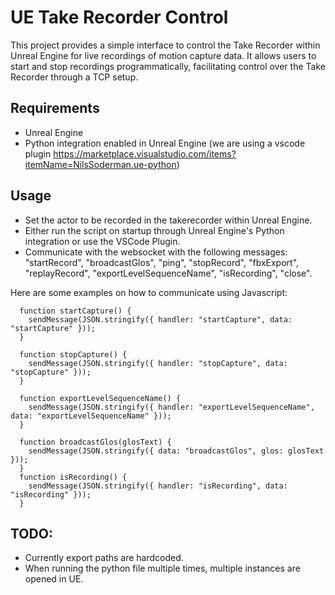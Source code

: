 ﻿# UE Take Recorder Control
This project provides a simple interface to control the Take Recorder within Unreal Engine for live recordings of motion capture data. It allows users to start and stop recordings programmatically, facilitating control over the Take Recorder through a TCP setup.

## Requirements
- Unreal Engine 
- Python integration enabled in Unreal Engine (we are using a vscode plugin https://marketplace.visualstudio.com/items?itemName=NilsSoderman.ue-python)

## Usage
- Set the actor to be recorded in the takerecorder within Unreal Engine.
- Either run the script on startup through Unreal Engine's Python integration or use the VSCode Plugin.
- Communicate with the websocket with the following messages: "startRecord", "broadcastGlos", "ping", "stopRecord", "fbxExport", "replayRecord", "exportLevelSequenceName", "isRecording", "close".

Here are some examples on how to communicate using Javascript:
```
  function startCapture() {
    sendMessage(JSON.stringify({ handler: "startCapture", data: "startCapture" }));
  }

  function stopCapture() {
    sendMessage(JSON.stringify({ handler: "stopCapture", data: "stopCapture" }));
  }

  function exportLevelSequenceName() {
    sendMessage(JSON.stringify({ handler: "exportLevelSequenceName", data: "exportLevelSequenceName" }));
  }

  function broadcastGlos(glosText) {
    sendMessage(JSON.stringify({ data: "broadcastGlos", glos: glosText }));
  }
  function isRecording() {
    sendMessage(JSON.stringify({ handler: "isRecording", data: "isRecording" }));
  }
```

## TODO:
- Currently export paths are hardcoded.
- When running the python file multiple times, multiple instances are opened in UE.
